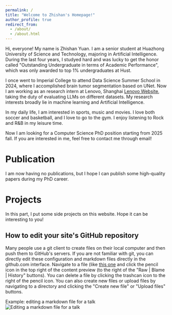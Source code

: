 ```yaml
---
permalink: /
title: "Welcome to Zhishan's Homepage!"
author_profile: true
redirect_from: 
  - /about/
  - /about.html
---
```


Hi, everyone! My name is Zhishan Yuan. I am a senior student at Huazhong University of Science and Technology, majoring in Artificial Intelligence. During the last four years, I studyed hard and was lucky to get the honor called "Outstanding Undergraduate in terms of Academic Performance", which was only awarded to top 1% undergraduates at Hust.

I once went to Imperial College to attend Data Science Summer School in 2024, where I accomplished brain tumor segmentation based on UNet. Now I am working as an research intern at Lenovo, Shanghai [Lenovo Website](https://www.lenovofuturecenter.com/overview/shanghai), taking the duty of evaluating LLMs on different datasets. My research interests broadly lie in machine learning and Artificial Intelligence.

In my daily life, I am interested in sports, music and movies. I love both soccer and basketball, and I love to go to the gym. I enjoy listening to Rock and R&B in my leisure time.

Now I am looking for a Computer Science PhD position starting from 2025 fall. If you are interested in me, feel free to contact me through email! 

Publication
======
I am now having no publications, but I hope I can publish some high-quality papers during my PhD career.

Projects
======
In this part, I put some side projects on this website. Hope it can be interesting to you!

How to edit your site's GitHub repository
------
Many people use a git client to create files on their local computer and then push them to GitHub's servers. If you are not familiar with git, you can directly edit these configuration and markdown files directly in the github.com interface. Navigate to a file (like [this one](https://github.com/academicpages/academicpages.github.io/blob/master/_talks/2012-03-01-talk-1.md) and click the pencil icon in the top right of the content preview (to the right of the "Raw | Blame | History" buttons). You can delete a file by clicking the trashcan icon to the right of the pencil icon. You can also create new files or upload files by navigating to a directory and clicking the "Create new file" or "Upload files" buttons. 

Example: editing a markdown file for a talk
![Editing a markdown file for a talk](/images/editing-talk.png)
